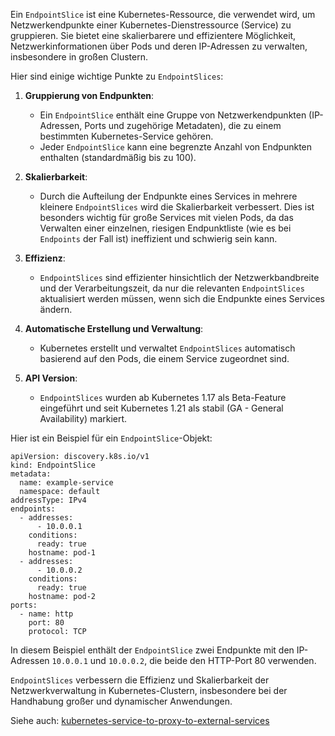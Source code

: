 Ein `EndpointSlice` ist eine Kubernetes-Ressource, die verwendet wird, um Netzwerkendpunkte einer Kubernetes-Dienstressource (Service) zu gruppieren. Sie bietet eine skalierbarere und effizientere Möglichkeit, Netzwerkinformationen über Pods und deren IP-Adressen zu verwalten, insbesondere in großen Clustern.

Hier sind einige wichtige Punkte zu `EndpointSlices`:

1. **Gruppierung von Endpunkten**:
   - Ein `EndpointSlice` enthält eine Gruppe von Netzwerkendpunkten (IP-Adressen, Ports und zugehörige Metadaten), die zu einem bestimmten Kubernetes-Service gehören.
   - Jeder `EndpointSlice` kann eine begrenzte Anzahl von Endpunkten enthalten (standardmäßig bis zu 100).

2. **Skalierbarkeit**:
   - Durch die Aufteilung der Endpunkte eines Services in mehrere kleinere `EndpointSlices` wird die Skalierbarkeit verbessert. Dies ist besonders wichtig für große Services mit vielen Pods, da das Verwalten einer einzelnen, riesigen Endpunktliste (wie es bei `Endpoints` der Fall ist) ineffizient und schwierig sein kann.

3. **Effizienz**:
   - `EndpointSlices` sind effizienter hinsichtlich der Netzwerkbandbreite und der Verarbeitungszeit, da nur die relevanten `EndpointSlices` aktualisiert werden müssen, wenn sich die Endpunkte eines Services ändern.

4. **Automatische Erstellung und Verwaltung**:
   - Kubernetes erstellt und verwaltet `EndpointSlices` automatisch basierend auf den Pods, die einem Service zugeordnet sind.

5. **API Version**:
   - `EndpointSlices` wurden ab Kubernetes 1.17 als Beta-Feature eingeführt und seit Kubernetes 1.21 als stabil (GA - General Availability) markiert.

Hier ist ein Beispiel für ein `EndpointSlice`-Objekt:

```
apiVersion: discovery.k8s.io/v1
kind: EndpointSlice
metadata:
  name: example-service
  namespace: default
addressType: IPv4
endpoints:
  - addresses:
      - 10.0.0.1
    conditions:
      ready: true
    hostname: pod-1
  - addresses:
      - 10.0.0.2
    conditions:
      ready: true
    hostname: pod-2
ports:
  - name: http
    port: 80
    protocol: TCP
```

In diesem Beispiel enthält der `EndpointSlice` zwei Endpunkte mit den IP-Adressen `10.0.0.1` und `10.0.0.2`, die beide den HTTP-Port 80 verwenden. 

`EndpointSlices` verbessern die Effizienz und Skalierbarkeit der Netzwerkverwaltung in Kubernetes-Clustern, insbesondere bei der Handhabung großer und dynamischer Anwendungen.

Siehe auch: [kubernetes-service-to-proxy-to-external-services](https://www.kristhecodingunicorn.com/post/kubernetes-service-to-proxy-to-external-services/)